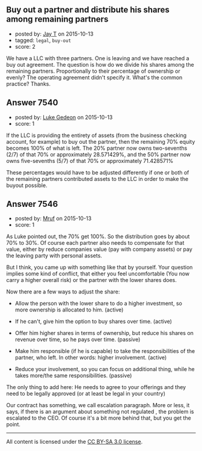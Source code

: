 ## Buy out a partner and distribute his shares among remaining partners

- posted by: [Jay T](https://stackexchange.com/users/7114433/jay-t) on 2015-10-13
- tagged: `legal`, `buy-out`
- score: 2

We have a LLC with three partners. One is leaving and we have reached a buy out agreement. The question is how do we divide his shares among the remaining partners. Proportionally to their percentage of ownership or evenly? The operating agreement didn't specify it. What's the common practice? Thanks.


## Answer 7540

- posted by: [Luke Gedeon](https://stackexchange.com/users/1119600/luke-gedeon) on 2015-10-13
- score: 1

If the LLC is providing the entirety of assets (from the business checking account, for example) to buy out the partner, then the remaining 70% equity becomes 100% of what is left. The 20% partner now owns two-sevenths (2/7) of that 70% or approximately 28.571429%, and the 50% partner now owns five-sevenths (5/7) of that 70% or approximately 71.428571%

These percentages would have to be adjusted differently if one or both of the remaining partners contributed assets to the LLC in order to make the buyout possible.


## Answer 7546

- posted by: [Mruf](https://stackexchange.com/users/3246202/mruf) on 2015-10-13
- score: 1

As Luke pointed out, the 70% get 100%. So the distribution goes by about 70% to 30%. Of course each partner also needs to compensate for that value, either by reduce companies value (pay with company assets) or pay the leaving party with personal assets.

But I think, you came up with something like that by yourself. Your question implies some kind of conflict, that either you feel uncomfortable (You now carry a higher overall risk) or the partner with the lower shares does.

Now there are a few ways to adjust the share:

- Allow the person with the lower share to do a higher investment, so more ownership is allocated to him. (active)

- If he can't, give him the option to buy shares over time. (active)

- Offer him higher shares in terms of ownership, but reduce his shares on revenue over time, so he pays over time. (passive)

- Make him responsible (if he is capable) to take the responsibilities of the partner, who left. In other words: higher involvement. (active)

- Reduce your involvement, so you can focus on additional thing, while he takes more/the same responsibilities. (passive)

The only thing to add here: He needs to agree to your offerings and they need to be legally approved (or at least be legal in your country)

Our contract has something, we call escalation paragraph. More or less, it says, if there is an argument about something not regulated , the problem is escalated to the CEO. Of course it's a bit more behind that, but you get the point.



---

All content is licensed under the [CC BY-SA 3.0 license](https://creativecommons.org/licenses/by-sa/3.0/).
